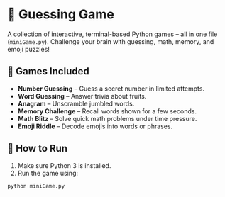 # 🎯 Guessing Game

A collection of interactive, terminal-based Python games – all in one file (`miniGame.py`). Challenge your brain with guessing, math, memory, and emoji puzzles!

## 🧩 Games Included
- **Number Guessing** – Guess a secret number in limited attempts.
- **Word Guessing** – Answer trivia about fruits.
- **Anagram** – Unscramble jumbled words.
- **Memory Challenge** – Recall words shown for a few seconds.
- **Math Blitz** – Solve quick math problems under time pressure.
- **Emoji Riddle** – Decode emojis into words or phrases.

## 🚀 How to Run

1. Make sure Python 3 is installed.
2. Run the game using:

```bash
python miniGame.py
